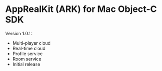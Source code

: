 AppRealKit (ARK) for Mac Object-C SDK
=============

Version 1.0.1:
* Multi-player cloud
* Real-time cloud
* Profile service
* Room service
* Initial release